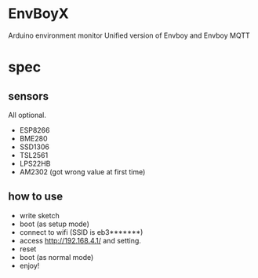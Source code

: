 # EnvBoyX
Arduino environment monitor Unified version of Envboy and Envboy MQTT

# spec

## sensors

All optional.

* ESP8266
* BME280
* SSD1306
* TSL2561
* LPS22HB
* AM2302 (got wrong value at first time)

## how to use

* write sketch
* boot (as setup mode)
* connect to wifi (SSID is eb3*******)
* access http://192.168.4.1/ and setting.
* reset
* boot (as normal mode)
* enjoy!
